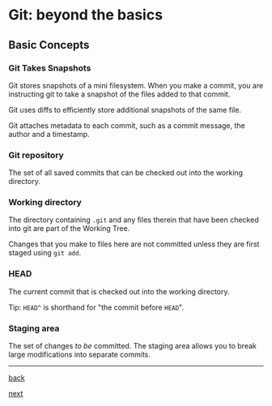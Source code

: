 # Git: beyond the basics

## Basic Concepts

### Git Takes Snapshots

Git stores snapshots of a mini filesystem. When you make a commit, you are
instructing git to take a snapshot of the files added to that commit.

Git uses diffs to efficiently store additional snapshots of the same file.

Git attaches metadata to each commit, such as a commit message, the author and
a timestamp.

### Git repository

The set of all saved commits that can be checked out into the working
directory.

### Working directory

The directory containing `.git` and any files therein that have been checked
into git are part of the Working Tree.

Changes that you make to files here are not committed unless they are first
staged using `git add`.

### HEAD

The current commit that is checked out into the working directory.

Tip: `HEAD^` is shorthand for "the commit before `HEAD`".

### Staging area

The set of changes *to be* committed. The staging area allows you to break
large modifications into separate commits.

---

[back](5.md)

[next](7.md)
